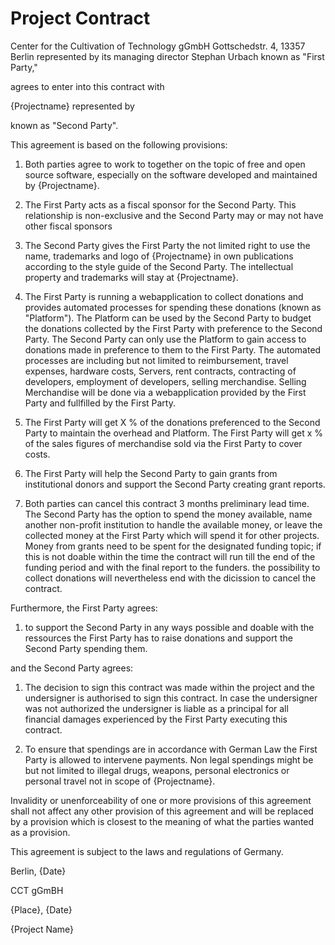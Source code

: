 # Project Contract

Center for the Cultivation of Technology gGmbH
Gottschedstr. 4,
13357 Berlin
represented by its managing director Stephan Urbach
known as "First Party," 

agrees to enter into this contract with 

{Projectname}
represented by 

known as "Second Party".

This agreement is based on the following provisions:

1. Both parties agree to work to together on the topic of free and open source software, especially on the software developed and maintained by {Projectname}.

2. The First Party acts as a fiscal sponsor for the Second Party. This relationship is non-exclusive and the Second Party may or may not have other fiscal sponsors 

3. The Second Party gives the First Party the not limited right to use the name, trademarks and logo of {Projectname} in own publications according to the style guide of the Second Party. The intellectual property and trademarks will stay at {Projectname}. 

3. The First Party is running a webapplication to collect donations and provides automated processes for spending these donations (known as "Platform"). The Platform can be used by the Second Party to budget the donations collected by the First Party with preference to the Second Party. The Second Party can only use the Platform to gain access to donations made in preference to them to the First Party. The automated processes are including but not limited to reimbursement, travel expenses, hardware costs, Servers, rent contracts, contracting of developers, employment of developers, selling merchandise. Selling Merchandise will be done via a webapplication provided by the First Party and fullfilled by the First Party.  

4. The First Party will get X % of the donations preferenced to the Second Party to maintain the overhead and Platform. The First Party will get x % of the sales figures of merchandise sold via the First Party to cover costs. 

5. The First Party will help the Second Party to gain grants from institutional donors and support the Second Party creating grant reports. 

6. Both parties can cancel this contract 3 months preliminary lead time. The Second Party has the option to spend the money available, name another non-profit institution to handle the available money, or leave the collected money at the First Party which will spend it for other projects. Money from grants need to be spent for the designated funding topic; if this is not doable within the time the contract will run till the end of the funding period and with the final report to the funders. the possibility to collect donations will nevertheless end with the dicission to cancel the contract.

Furthermore, the First Party agrees:

1. to support the Second Party in any ways possible and doable with the ressources the First Party has to raise donations and support the Second Party spending them.   

and the Second Party agrees:

1. The decision to sign this contract was made within the project and the undersigner is authorised to sign this contract. In case the undersigner was not authorized the undersigner is liable as a principal for all financial damages experienced by the First Party executing this contract.

2. To ensure that spendings are in accordance with German Law the First Party is allowed to intervene payments. Non legal spendings might be but not limited to illegal drugs, weapons, personal electronics or personal travel not in scope of {Projectname}. 

Invalidity or unenforceability of one or more provisions of this agreement shall not affect any other provision of this agreement and will be replaced by a provision which is closest to the meaning of what the parties wanted as a provision. 

This agreement is subject to the laws and regulations of Germany.

Berlin, {Date}



CCT gGmBH




{Place}, {Date}



{Project Name}